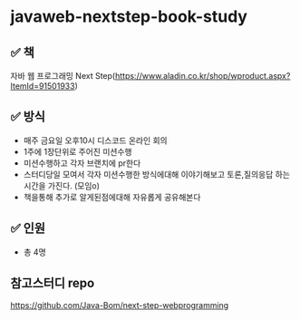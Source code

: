 # javaweb-nextstep-book-study

## ✅ 책
자바 웹 프로그래밍 Next Step(https://www.aladin.co.kr/shop/wproduct.aspx?ItemId=91501933)

## ✅ 방식
- 매주 금요일 오후10시 디스코드 온라인 회의
- 1주에 1장단위로 주어진 미션수행
- 미션수행하고 각자 브랜치에 pr한다 
- 스터디당일 모여서 각자 미션수행한 방식에대해 이야기해보고 토론,질의응답 하는 시간을 가진다. (모임o)
- 책을통해 추가로 알게된점에대해 자유롭게 공유해본다

## ✅ 인원
- 총 4명

## 참고스터디 repo

https://github.com/Java-Bom/next-step-webprogramming
